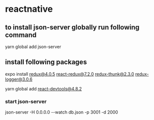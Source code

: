 # reactnative

## to install json-server globally run following command

yarn global add json-server

## install following packages

expo install redux@4.0.5 react-redux@7.2.0 redux-thunk@2.3.0 redux-logger@3.0.6

yarn global add react-devtools@4.8.2

### start json-server

json-server -H 0.0.0.0 --watch db.json -p 3001 -d 2000